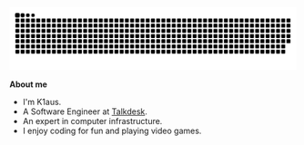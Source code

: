 
<picture>
    <source media="(prefers-color-scheme: dark)" srcset="https://raw.githubusercontent.com/TDcaixin/TDcaixin/output/github-contribution-grid-snake-dark.svg">
    <source media="(prefers-color-scheme: light)" srcset="https://raw.githubusercontent.com/TDcaixin/TDcaixin/output/github-contribution-grid-snake.svg">
    <img alt="github contribution grid snake animation" src="https://raw.githubusercontent.com/TDcaixin/TDcaixin/output/github-contribution-grid-snake.svg">
</picture>

**About me**

-   I'm K1aus.
-   A Software Engineer at [Talkdesk](https://www.talkdesk.com/).
-   An expert in computer infrastructure.
-   I enjoy coding for fun and playing video games.
